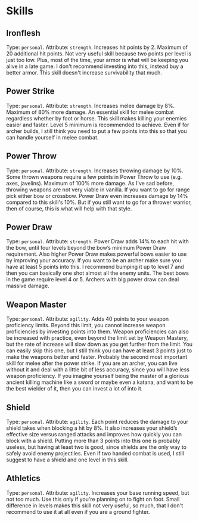 # Skills

## Ironflesh

Type: `personal`. Attribute: `strength`. Increases hit points by 2. Maximum of 20 additional hit points. Not very useful skill because two points per level is just too low. Plus, most of the time, your armor is what will be keeping you alive in a late game. I don't recommend investing into this, instead buy a better armor. This skill doesn't increase survivability that much.

## Power Strike

Type: `personal`. Attribute: `strength`. Increases melee damage by 8%. Maximum of 80% more damage. An essential skill for melee combat regardless whether by foot or horse. This skill makes killing your enemies easier and faster. Level 5 minimum is recommended to achieve. Even if for archer builds, I still think you need to put a few points into this so that you can handle yourself in melee combat.

## Power Throw

Type: `personal`. Attribute: `strength`. Increases throwing damage by 10%. Some thrown weapons require a few points in Power Throw to use (e.g. axes, javelins). Maximum of 100% more damage. As I've sad before, throwing weapons are not very viable in vanilla. If you want to go for range pick either bow or crossbow. Power Draw even increases damage by 14% compared to this skill's 10%. But if you still want to go for a thrower warrior, then of course, this is what will help with that style.

## Power Draw

Type: `personal`. Attribute: `strength`. Power Draw adds 14% to each hit with the bow, until four levels beyond the bow’s minimum Power Draw requirement. Also higher Power Draw makes powerful bows easier to use by improving your accuracy. If you want to be an archer make sure you have at least 5 points into this. I recommend bumping it up to level 7 and then you can basically one shot almost all the enemy units. The best bows in the game require level 4 or 5. Archers with big power draw can deal massive damage.

## Weapon Master

Type: `personal`. Attribute: `agility`. Adds 40 points to your weapon proficiency limits. Beyond this limit, you cannot increase weapon proficiencies by investing points into them. Weapon proficiencies can also be increased with practice, even beyond the limit set by Weapon Mastery, but the rate of increase will slow down as you get further from the limit. You can easily skip this one, but I still think you can have at least 3 points just to make the weapons better and faster. Probably the second most important skill for melee after the power strike. If you are an archer, you can live without it and deal with a little bit of less accuracy, since you will have less weapon proficiency. If you imagine yourself being the master of a glorious ancient killing machine like a sword or maybe even a katana, and want to be the best wielder of it, then you can invest a lot of into it.

## Shield

Type: `personal`. Attribute: `agility`. Each point reduces the damage to your shield takes when blocking a hit by 8%. It also increases your shield’s effective size versus ranged attacks and improves how quickly you can block with a shield. Putting more than 3 points into this one is probably useless, but having at least two is good, since shields are the only way to safely avoid enemy projectiles. Even if two handed combat is used, I still suggest to have a shield and one level in this skill.

## Athletics

Type: `personal`. Attribute: `agility`. Increases your base running speed, but not too much. Use this only if you're planning on to fight on foot. Small difference in levels makes this skill not very useful, so much, that I don't recommend to use it at all even if you are a ground fighter.
